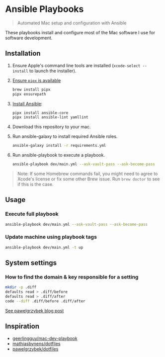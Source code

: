 # Ansible Playbooks

> Automated Mac setup and configuration with Ansible

These playbooks install and configure most of the Mac software I use for software development.

## Installation

1. Ensure Apple's command line tools are installed (`xcode-select --install` to launch the installer).
2. [Ensure `pipx` is available](https://pipx.pypa.io/stable/installation/)

   ```sh
   brew install pipx
   pipx ensurepath
   ```

3. [Install Ansible](https://docs.ansible.com/ansible/latest/installation_guide/intro_installation.html#installing-and-upgrading-ansible-with-pipx):

   ```sh
   pipx install ansible-core
   pipx install ansible-lint yamllint
   ```

4. Download this repository to your mac.
5. Run ansible-galaxy to install required Ansible roles.

   ```sh
   ansible-galaxy install -r requirements.yml
   ```

6. Run ansible-playbook to execute a playbook.

   ```sh
   ansible-playbook dev/main.yml --ask-vault-pass --ask-become-pass
   ```

> Note: If some Homebrew commands fail, you might need to agree to Xcode's license or fix some other Brew issue. Run `brew doctor` to see if this is the case.

## Usage

### Execute full playbook

```sh
ansible-playbook dev/main.yml --ask-vault-pass --ask-become-pass
```

### Update machine using playbook tags

```sh
ansible-playbook dev/main.yml -t up
```

## System settings

### How to find the domain & key responsible for a setting

```sh
mkdir -p .diff
defaults read > .diff/before
defaults read > .diff/after
code --diff .diff/before .diff/after
```

[See pawelgrzybek blog post](https://pawelgrzybek.com/change-macos-user-preferences-via-command-line/)

## Inspiration

- [geerlingguy/mac-dev-playbook](https://github.com/geerlingguy/mac-dev-playbook)
- [mathiasbynens/dotfiles](https://mths.be/macos)
- [pawelgrzybek/dotfiles](https://github.com/pawelgrzybek/dotfiles/blob/master/setup-macos.sh)
